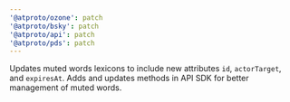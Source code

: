 ```yaml
---
'@atproto/ozone': patch
'@atproto/bsky': patch
'@atproto/api': patch
'@atproto/pds': patch
---
```


Updates muted words lexicons to include new attributes `id`, `actorTarget`, and `expiresAt`. Adds and updates methods in API SDK for better management of muted words.
